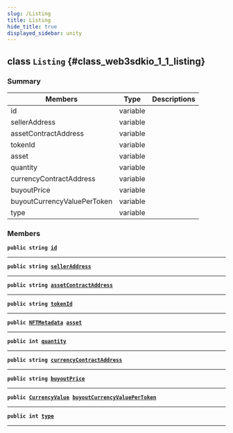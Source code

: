 ```yaml
---
slug: /Listing
title: Listing
hide_title: true
displayed_sidebar: unity
---
```


## class `Listing` {#class_web3sdkio_1_1_listing}

### Summary

| Members | Type | Descriptions |
| ------- | ---- | ------------ |
| id | variable |  |
| sellerAddress | variable |  |
| assetContractAddress | variable |  |
| tokenId | variable |  |
| asset | variable |  |
| quantity | variable |  |
| currencyContractAddress | variable |  |
| buyoutPrice | variable |  |
| buyoutCurrencyValuePerToken | variable |  |
| type | variable |  |

### Members

**`public string `[`id`](#class_web3sdkio_1_1_listing_1aa16cf72440dbc432aa4a1fc4d0f89c2d)**

---

**`public string `[`sellerAddress`](#class_web3sdkio_1_1_listing_1aa4f60559c5c95c0a349aeaa1d199f362)**

---

**`public string `[`assetContractAddress`](#class_web3sdkio_1_1_listing_1a45a413b17e3286c09b5fd5ed1136e0c6)**

---

**`public string `[`tokenId`](#class_web3sdkio_1_1_listing_1a3e50344cac62665a63f817ef763a30a1)**

---

**`public `[`NFTMetadata`](docs/unity/NFTMetadata.md#struct_web3sdkio_1_1_n_f_t_metadata)` `[`asset`](#class_web3sdkio_1_1_listing_1ad85828a9a53c162d924556c780e815f9)**

---

**`public int `[`quantity`](#class_web3sdkio_1_1_listing_1a08ed2f930b90c224440d0a2900d973a4)**

---

**`public string `[`currencyContractAddress`](#class_web3sdkio_1_1_listing_1a67411a100cec6d8a77c6218873bea2ed)**

---

**`public string `[`buyoutPrice`](#class_web3sdkio_1_1_listing_1a68e6b549b1e02369006b9b2fb15e63ce)**

---

**`public `[`CurrencyValue`](docs/unity/CurrencyValue.md#struct_web3sdkio_1_1_currency_value)` `[`buyoutCurrencyValuePerToken`](#class_web3sdkio_1_1_listing_1a49954d5b1cc463cd7a6dfd33058cc41d)**

---

**`public int `[`type`](#class_web3sdkio_1_1_listing_1aeba88a288b054d910b2683e93f327103)**

---
